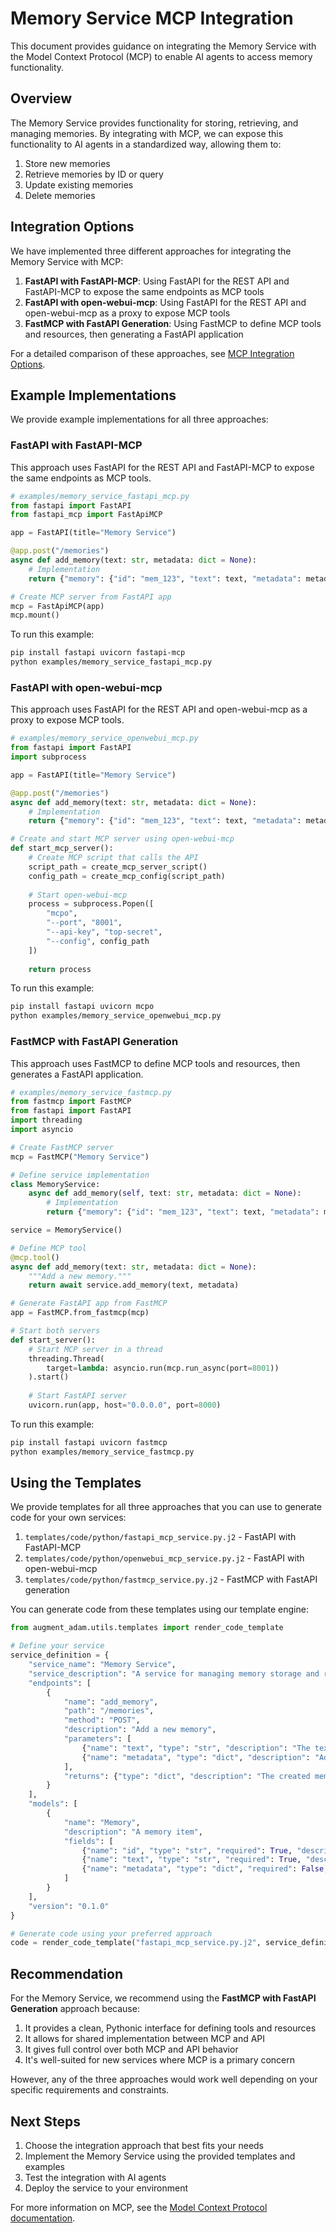 # Memory Service MCP Integration

This document provides guidance on integrating the Memory Service with the Model Context Protocol (MCP) to enable AI agents to access memory functionality.

## Overview

The Memory Service provides functionality for storing, retrieving, and managing memories. By integrating with MCP, we can expose this functionality to AI agents in a standardized way, allowing them to:

1. Store new memories
2. Retrieve memories by ID or query
3. Update existing memories
4. Delete memories

## Integration Options

We have implemented three different approaches for integrating the Memory Service with MCP:

1. **FastAPI with FastAPI-MCP**: Using FastAPI for the REST API and FastAPI-MCP to expose the same endpoints as MCP tools
2. **FastAPI with open-webui-mcp**: Using FastAPI for the REST API and open-webui-mcp as a proxy to expose MCP tools
3. **FastMCP with FastAPI Generation**: Using FastMCP to define MCP tools and resources, then generating a FastAPI application

For a detailed comparison of these approaches, see [MCP Integration Options](mcp_integration_options.md).

## Example Implementations

We provide example implementations for all three approaches:

### FastAPI with FastAPI-MCP

This approach uses FastAPI for the REST API and FastAPI-MCP to expose the same endpoints as MCP tools.

```python
# examples/memory_service_fastapi_mcp.py
from fastapi import FastAPI
from fastapi_mcp import FastApiMCP

app = FastAPI(title="Memory Service")

@app.post("/memories")
async def add_memory(text: str, metadata: dict = None):
    # Implementation
    return {"memory": {"id": "mem_123", "text": text, "metadata": metadata}}

# Create MCP server from FastAPI app
mcp = FastApiMCP(app)
mcp.mount()
```

To run this example:

```bash
pip install fastapi uvicorn fastapi-mcp
python examples/memory_service_fastapi_mcp.py
```

### FastAPI with open-webui-mcp

This approach uses FastAPI for the REST API and open-webui-mcp as a proxy to expose MCP tools.

```python
# examples/memory_service_openwebui_mcp.py
from fastapi import FastAPI
import subprocess

app = FastAPI(title="Memory Service")

@app.post("/memories")
async def add_memory(text: str, metadata: dict = None):
    # Implementation
    return {"memory": {"id": "mem_123", "text": text, "metadata": metadata}}

# Create and start MCP server using open-webui-mcp
def start_mcp_server():
    # Create MCP script that calls the API
    script_path = create_mcp_server_script()
    config_path = create_mcp_config(script_path)
    
    # Start open-webui-mcp
    process = subprocess.Popen([
        "mcpo",
        "--port", "8001",
        "--api-key", "top-secret",
        "--config", config_path
    ])
    
    return process
```

To run this example:

```bash
pip install fastapi uvicorn mcpo
python examples/memory_service_openwebui_mcp.py
```

### FastMCP with FastAPI Generation

This approach uses FastMCP to define MCP tools and resources, then generates a FastAPI application.

```python
# examples/memory_service_fastmcp.py
from fastmcp import FastMCP
from fastapi import FastAPI
import threading
import asyncio

# Create FastMCP server
mcp = FastMCP("Memory Service")

# Define service implementation
class MemoryService:
    async def add_memory(self, text: str, metadata: dict = None):
        # Implementation
        return {"memory": {"id": "mem_123", "text": text, "metadata": metadata}}

service = MemoryService()

# Define MCP tool
@mcp.tool()
async def add_memory(text: str, metadata: dict = None):
    """Add a new memory."""
    return await service.add_memory(text, metadata)

# Generate FastAPI app from FastMCP
app = FastMCP.from_fastmcp(mcp)

# Start both servers
def start_server():
    # Start MCP server in a thread
    threading.Thread(
        target=lambda: asyncio.run(mcp.run_async(port=8001))
    ).start()
    
    # Start FastAPI server
    uvicorn.run(app, host="0.0.0.0", port=8000)
```

To run this example:

```bash
pip install fastapi uvicorn fastmcp
python examples/memory_service_fastmcp.py
```

## Using the Templates

We provide templates for all three approaches that you can use to generate code for your own services:

1. `templates/code/python/fastapi_mcp_service.py.j2` - FastAPI with FastAPI-MCP
2. `templates/code/python/openwebui_mcp_service.py.j2` - FastAPI with open-webui-mcp
3. `templates/code/python/fastmcp_service.py.j2` - FastMCP with FastAPI generation

You can generate code from these templates using our template engine:

```python
from augment_adam.utils.templates import render_code_template

# Define your service
service_definition = {
    "service_name": "Memory Service",
    "service_description": "A service for managing memory storage and retrieval",
    "endpoints": [
        {
            "name": "add_memory",
            "path": "/memories",
            "method": "POST",
            "description": "Add a new memory",
            "parameters": [
                {"name": "text", "type": "str", "description": "The text content of the memory"},
                {"name": "metadata", "type": "dict", "description": "Additional metadata for the memory"}
            ],
            "returns": {"type": "dict", "description": "The created memory with ID"}
        }
    ],
    "models": [
        {
            "name": "Memory",
            "description": "A memory item",
            "fields": [
                {"name": "id", "type": "str", "required": True, "description": "Unique identifier"},
                {"name": "text", "type": "str", "required": True, "description": "Text content"},
                {"name": "metadata", "type": "dict", "required": False, "description": "Additional metadata"}
            ]
        }
    ],
    "version": "0.1.0"
}

# Generate code using your preferred approach
code = render_code_template("fastapi_mcp_service.py.j2", service_definition)
```

## Recommendation

For the Memory Service, we recommend using the **FastMCP with FastAPI Generation** approach because:

1. It provides a clean, Pythonic interface for defining tools and resources
2. It allows for shared implementation between MCP and API
3. It gives full control over both MCP and API behavior
4. It's well-suited for new services where MCP is a primary concern

However, any of the three approaches would work well depending on your specific requirements and constraints.

## Next Steps

1. Choose the integration approach that best fits your needs
2. Implement the Memory Service using the provided templates and examples
3. Test the integration with AI agents
4. Deploy the service to your environment

For more information on MCP, see the [Model Context Protocol documentation](https://modelcontextprotocol.io).
